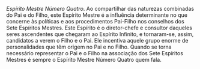 ﻿<I>Espírito Mestre Número Quatro</I>. Ao compartilhar das naturezas combinadas do Pai e do Filho, este Espírito Mestre é a influência determinante no que concerne às políticas e aos procedimentos Pai-Filho nos conselhos dos Sete Espíritos Mestres. Este Espírito é o diretor-chefe e consultor daqueles seres ascendentes que chegaram ao Espírito Infinito, e tornaram-se, assim, candidatos a verem o Filho e o Pai. Ele incentiva aquele grupo enorme de personalidades que têm origem no Pai e no Filho. Quando se torna necessário representar o Pai e o Filho na associação dos Sete Espíritos Mestres é sempre o Espírito Mestre Número Quatro quem fala.